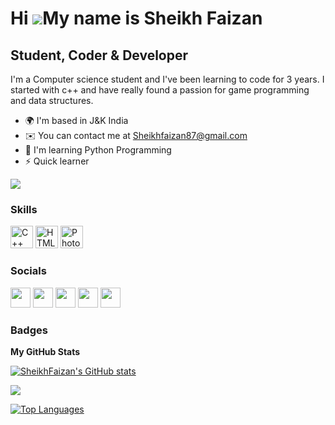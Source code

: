 Hi ![](https://user-images.githubusercontent.com/18350557/176309783-0785949b-9127-417c-8b55-ab5a4333674e.gif)My name is Sheikh Faizan
=====================================================================================================================================

Student, Coder & Developer
--------------------------

I'm a Computer science student and I've been learning to code for 3 years. I started with c++ and have really found a passion for game programming and data structures.

* 🌍  I'm based in J&K India
* ✉️  You can contact me at [Sheikhfaizan87@gmail.com](mailto:Sheikhfaizan87@gmail.com)
* 🧠  I'm learning Python Programming
* ⚡  Quick learner

<a href="https://www.github.com/SheikhFaizan" target="_blank" rel="noreferrer"><img
src="https://img.shields.io/github/followers/SheikhFaizan?logo=github&style=for-the-badge&color=0891b2&labelColor=1c1917" /></a>

### Skills


<p align="left">
<a href="https://docs.microsoft.com/en-us/cpp/?view=msvc-170" target="_blank" rel="noreferrer"><img src="https://raw.githubusercontent.com/danielcranney/readme-generator/main/public/icons/skills/cplusplus-colored.svg" width="36" height="36" alt="C++" /></a>
<a href="https://developer.mozilla.org/en-US/docs/Glossary/HTML5" target="_blank" rel="noreferrer"><img src="https://raw.githubusercontent.com/danielcranney/readme-generator/main/public/icons/skills/html5-colored.svg" width="36" height="36" alt="HTML5" /></a>
<a href="https://www.adobe.com/uk/products/photoshop.html" target="_blank" rel="noreferrer"><img src="https://raw.githubusercontent.com/danielcranney/readme-generator/main/public/icons/skills/photoshop-colored.svg" width="36" height="36" alt="Photoshop" /></a>
</p>


### Socials

<p align="left"> <a href="https://www.github.com/SheikhFaizan" target="_blank" rel="noreferrer"><img src="https://raw.githubusercontent.com/danielcranney/readme-generator/main/public/icons/socials/github.svg" width="32" height="32" /></a> <a href="https://www.linkedin.com/in/sheikh-faizan" target="_blank" rel="noreferrer"><img src="https://raw.githubusercontent.com/danielcranney/readme-generator/main/public/icons/socials/linkedin.svg" width="32" height="32" /></a> <a href="https://www.polywork.com/Sheikh Faizan" target="_blank" rel="noreferrer"><img src="https://raw.githubusercontent.com/danielcranney/readme-generator/main/public/icons/socials/polywork.svg" width="32" height="32" /></a> <a href="https://www.youtube.com/c/Sheikh Faizan" target="_blank" rel="noreferrer"><img src="https://raw.githubusercontent.com/danielcranney/readme-generator/main/public/icons/socials/youtube.svg" width="32" height="32" /></a> <a href="https://www.twitch.tv/Sheikh Faizan" target="_blank" rel="noreferrer"><img src="https://raw.githubusercontent.com/danielcranney/readme-generator/main/public/icons/socials/twitch.svg" width="32" height="32" /></a></p>

### Badges

<b>My GitHub Stats</b>

<a href="http://www.github.com/SheikhFaizan"><img src="https://github-readme-stats.vercel.app/api?username=SheikhFaizan&show_icons=true&hide=&count_private=true&title_color=0891b2&text_color=ffffff&icon_color=0891b2&bg_color=1c1917&hide_border=true&show_icons=true" alt="SheikhFaizan's GitHub stats" /></a>

<a href="http://www.github.com/SheikhFaizan"><img src="https://github-readme-streak-stats.herokuapp.com/?user=SheikhFaizan&stroke=ffffff&background=1c1917&ring=0891b2&fire=0891b2&currStreakNum=ffffff&currStreakLabel=0891b2&sideNums=ffffff&sideLabels=ffffff&dates=ffffff&hide_border=true" /></a>

<a href="https://github.com/SheikhFaizan" align="left"><img src="https://github-readme-stats.vercel.app/api/top-langs/?username=SheikhFaizan&langs_count=10&title_color=0891b2&text_color=ffffff&icon_color=0891b2&bg_color=1c1917&hide_border=true&locale=en&custom_title=Top%20%Languages" alt="Top Languages" /></a>
